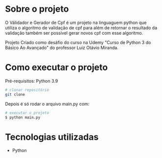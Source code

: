 # Sobre o projeto

O Válidador e Gerador de Cpf é um projeto na linguaguem python que utiliza o algoritmo de validação de cpf para além de retornar o resultado da validação também ser possivel gerar novos cpf com esse algoritmo. 

Projeto Criado como desáfio do curso na Udemy "Curso de Python 3 do Básico Ao Avançado" do professor Luiz Otávio Miranda.



# Como executar o projeto

Pré-requisitos: Python 3.9
```bash
# clonar repositório
git clone 
```
Depois é só rodar o arquivo main.py com:
```bash
# executar o projeto
$ python main.py
```
# Tecnologias utilizadas
- Python

